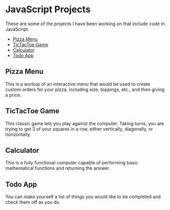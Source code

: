 # JavaScript Projects

These are some of the projects I have been working on that include code in JavaScript.

- [Pizza Menu](#pizza-menu)
- [TicTacToe Game](#tictactoe-game)
- [Calculator](#calculator)
- [Todo App](#todo-app)

## Pizza Menu

This is a workup of an interactive menu that would be used to create custom orders for your pizza, including size, toppings, etc., and then giving a price.

## TicTacToe Game

This classic game lets you play against the computer. Taking turns, you are trying to get 3 of your squares in a row, either vertically, diagonally, or horizontally.

## Calculator

This is a fully functional computer capable of performing basic mathematical functions and returning the answer.

## Todo App

You can make yourself a list of things you would like to be completed and check them off as you do.
